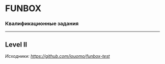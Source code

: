 # FUNBOX 
### Квалификационные задания
---
## Level II
*Исходники: https://github.com/iouomo/funbox-test*

